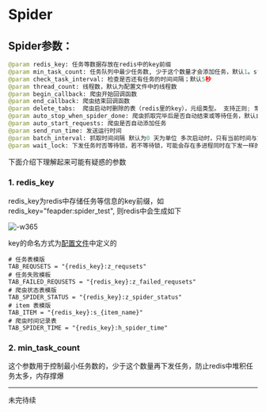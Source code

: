 # Spider

## Spider参数：

```python
@param redis_key: 任务等数据存放在redis中的key前缀
@param min_task_count: 任务队列中最少任务数, 少于这个数量才会添加任务，默认1。start_monitor_task 模式下生效
@param check_task_interval: 检查是否还有任务的时间间隔；默认5秒
@param thread_count: 线程数，默认为配置文件中的线程数
@param begin_callback: 爬虫开始回调函数
@param end_callback: 爬虫结束回调函数
@param delete_tabs:  爬虫启动时删除的表（redis里的key），元组类型。 支持正则; 常用于清空任务队列，否则重启时会断点续爬
@param auto_stop_when_spider_done: 爬虫抓取完毕后是否自动结束或等待任务，默认自动结束
@param auto_start_requests: 爬虫是否自动添加任务
@param send_run_time: 发送运行时间
@param batch_interval: 抓取时间间隔 默认为0 天为单位 多次启动时，只有当前时间与第一次抓取结束的时间间隔大于指定的时间间隔时，爬虫才启动
@param wait_lock: 下发任务时否等待锁，若不等待锁，可能会存在多进程同时在下发一样的任务，因此分布式环境下请将该值设置True
```

下面介绍下理解起来可能有疑惑的参数

### 1. redis_key

redis_key为redis中存储任务等信息的key前缀，如redis_key="feapder:spider_test", 则redis中会生成如下

![-w365](http://markdown-media.oss-cn-beijing.aliyuncs.com/2021/02/21/16139009217536.jpg?x-oss-process=style/markdown-media)

key的命名方式为[配置文件](source_code/配置文件.md)中定义的

    # 任务表模版
    TAB_REQUSETS = "{redis_key}:z_requsets"
    # 任务失败模板
    TAB_FAILED_REQUSETS = "{redis_key}:z_failed_requsets"
    # 爬虫状态表模版
    TAB_SPIDER_STATUS = "{redis_key}:z_spider_status"
    # item 表模版
    TAB_ITEM = "{redis_key}:s_{item_name}"
    # 爬虫时间记录表
    TAB_SPIDER_TIME = "{redis_key}:h_spider_time"
    
### 2. min_task_count

这个参数用于控制最小任务数的，少于这个数量再下发任务，防止redis中堆积任务太多，内存撑爆


----

未完待续

